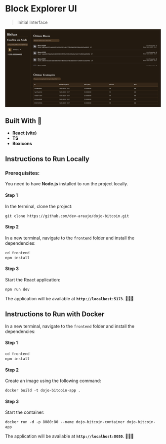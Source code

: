 # Block Explorer UI

> Initial Interface

![alt text](../frontend/src/assets/btc-explorer.png)

## Built With 🔨
- **React (vite)** 
- **TS** 
- **Boxicons**

## Instructions to Run Locally

### Prerequisites:

You need to have **Node.js** installed to run the project locally. 

#### Step 1
In the terminal, clone the project:
```
git clone https://github.com/dev-araujo/dojo-bitcoin.git
```

#### Step 2

In a new terminal, navigate to the `frontend` folder and install the dependencies:

```
cd frontend
npm install
```

#### Step 3
Start the React application:

```
npm run dev
```

The application will be available at **`http://localhost:5173`**. 🎉✨🥳

## Instructions to Run with Docker

In a new terminal, navigate to the `frontend` folder and install the dependencies:

#### Step 1
```
cd frontend
npm install
```

#### Step 2
Create an image using the following command:

```
docker build -t dojo-bitcoin-app .
```

#### Step 3
Start the container:

```
docker run -d -p 8080:80 --name dojo-bitcoin-container dojo-bitcoin-app
```

The application will be available at **`http://localhost:8080`**. 🎉✨🥳